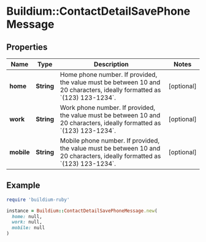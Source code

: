 # Buildium::ContactDetailSavePhoneMessage

## Properties

| Name | Type | Description | Notes |
| ---- | ---- | ----------- | ----- |
| **home** | **String** | Home phone number. If provided, the value must be between 10 and 20 characters, ideally formatted as &#x60;(123) 123-1234&#x60;. | [optional] |
| **work** | **String** | Work phone number. If provided, the value must be between 10 and 20 characters, ideally formatted as &#x60;(123) 123-1234&#x60;. | [optional] |
| **mobile** | **String** | Mobile phone number. If provided, the value must be between 10 and 20 characters, ideally formatted as &#x60;(123) 123-1234&#x60;. | [optional] |

## Example

```ruby
require 'buildium-ruby'

instance = Buildium::ContactDetailSavePhoneMessage.new(
  home: null,
  work: null,
  mobile: null
)
```

